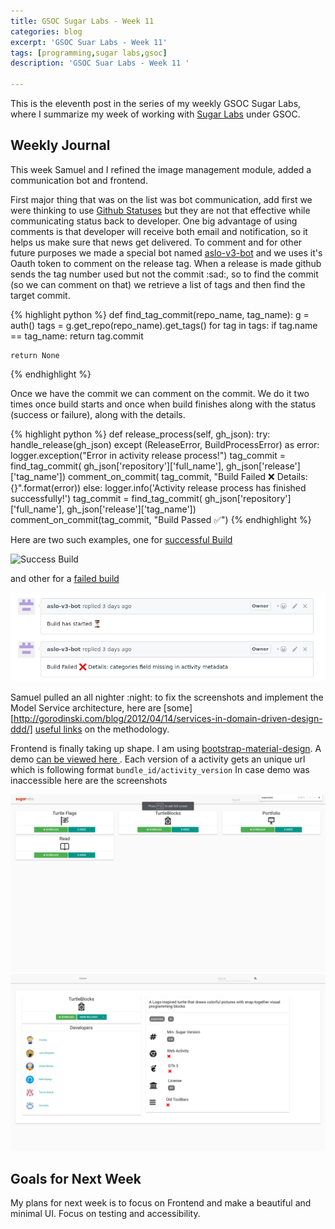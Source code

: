 ```yaml
---
title: GSOC Sugar Labs - Week 11
categories: blog
excerpt: 'GSOC Suar Labs - Week 11'
tags: [programming,sugar labs,gsoc]
description: 'GSOC Suar Labs - Week 11 '

---
```

This is the eleventh post in the series of my weekly GSOC Sugar Labs, where I summarize my week of working with [Sugar Labs](https://www.sugarlabs.org) under GSOC.

## Weekly Journal 
This week Samuel and I refined the image management module, added a communication bot and frontend. 

First major thing that was on the list was bot communication, add first we were thinking to use [Github Statuses](https://developer.github.com/v3/repos/statuses/) but they are not that effective while communicating status back to developer. One big advantage of using comments is that developer will receive both email and notification, so it helps us make sure that news get delivered. To comment and for other future purposes we made a special bot named [aslo-v3-bot](https://github.com/aslo-v3-bot) and we uses it's Oauth token to comment on the release tag. When a release is made github sends the tag number used but not the commit :sad:, so to find the commit (so we can comment on that) we retrieve a list of tags and then find the target commit. 

{% highlight python %}
def find_tag_commit(repo_name, tag_name):
    g = auth()
    tags = g.get_repo(repo_name).get_tags()
    for tag in tags:
        if tag.name == tag_name:
            return tag.commit

    return None
{% endhighlight %}

Once we have the commit we can comment on the commit. We do it two times once build starts and once when build finishes along with the status (success or failure), along with the details.

{% highlight python %}
def release_process(self, gh_json):
    try:
        handle_release(gh_json)
    except (ReleaseError, BuildProcessError) as error:
        logger.exception("Error in activity release process!")
        tag_commit = find_tag_commit(
            gh_json['repository']['full_name'], gh_json['release']['tag_name'])
        comment_on_commit(
            tag_commit, "Build Failed :x: Details:  {}".format(error))
    else:
        logger.info('Activity release process has finished successfully!')
        tag_commit = find_tag_commit(
            gh_json['repository']['full_name'], gh_json['release']['tag_name'])
        comment_on_commit(tag_commit, "Build Passed :white_check_mark:")
{% endhighlight %}

Here are two such examples, one for [successful Build](https://github.com/sugarlabs-test/activity-turtleart-gtk3/commit/4469d77e9e3a173325ca1e647c3b3d4365b91873#commitcomment-23072564)

<img src="/images/gsoc-week-11/success.png" alt="Success Build">

and other for a [failed build](https://github.com/sugarlabs-test/browse-activity/commit/0a927969bade8bfd07d70e2c930351323f6b3fa2#commitcomment-23072507)


<img src="/images/gsoc-week-11/failure.png" alt="Failed Build">



Samuel pulled an all nighter :night: to fix the screenshots and implement the Model Service architecture, here are [some][http://gorodinski.com/blog/2012/04/14/services-in-domain-driven-design-ddd/] [useful links](https://lostechies.com/jimmybogard/2008/08/21/services-in-domain-driven-design/) on the methodology.

Frontend is finally taking up shape. I am using [bootstrap-material-design](https://github.com/FezVrasta/bootstrap-material-design). 
A demo [can be viewed here ](http://aslo.jatindhankhar.in:5000/).
Each version of a activity gets an unique url which is following format `bundle_id/activity_version`
In case demo was inaccessible here are the screenshots

<img src="/images/gsoc-how-aslo-works/index.png" alt="Index Page">

<img src="/images/gsoc-how-aslo-works/detail.png" alt="Detail Page">

## Goals for Next Week
My plans for next week is to focus on Frontend and make a beautiful and minimal UI. Focus on testing and accessibility.

